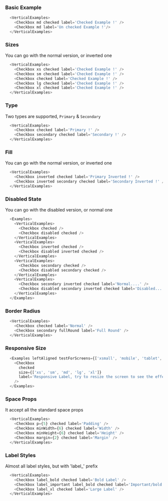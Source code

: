 ### Basic Example

```js
  <VerticalExamples>
    <Checkbox md checked label='Checked Example !' />
    <Checkbox md label='Un checked Example !'/>
  </VerticalExamples>
```

### Sizes
You can go with the normal version, or inverted one
```js
  <VerticalExamples>
    <Checkbox xs checked label='Checked Example !' />
    <Checkbox sm checked label='Checked Example !' />
    <Checkbox checked label='Checked Example !' />
    <Checkbox lg checked label='Checked Example !' />
    <Checkbox xl checked label='Checked Example !' />
  </VerticalExamples>
```

### Type
Two types are supported, `Primary` &amp; `Secondary`
```js
  <VerticalExamples>
    <Checkbox checked label='Primary !' />
    <Checkbox secondary checked label='Secondary !' />
  </VerticalExamples>
```

### Fill
You can go with the normal version, or inverted one
```js
  <VerticalExamples>
    <Checkbox inverted checked label='Primary Inverted !' />
    <Checkbox inverted secondary checked label='Secondary Inverted !' />
  </VerticalExamples>
```


### Disabled State
You can go with the disabled version, or normal one
```js
  <Examples>
    <VerticalExamples>
      <Checkbox checked />
      <Checkbox disabled checked />
    </VerticalExamples>
    <VerticalExamples>
      <Checkbox inverted checked />
      <Checkbox disabled inverted checked />
    </VerticalExamples>
    <VerticalExamples>
      <Checkbox secondary checked />
      <Checkbox disabled secondary checked />
    </VerticalExamples>
    <VerticalExamples>
      <Checkbox secondary inverted checked label='Normal....' />
      <Checkbox disabled secondary inverted checked label='Disabled....' />
    </VerticalExamples>
  </Examples>
```

### Border Radius
```js
  <VerticalExamples>
    <Checkbox checked label='Normal' />
    <Checkbox secondary fullRound label='Full Round' />
  </VerticalExamples>
```

### Responsive Size

```js
  <Examples leftAligned testForScreens={['xsmall', 'mobile', 'tablet', 'desktop', 'largeDesktop']}>
    <Checkbox
      checked
      size={['xs', 'sm', 'md', 'lg', 'xl']}
      label='Responsive Label, try to resize the screen to see the effect.'
    />
  </Examples>
```

### Space Props

It accept all the standard space props

```js
  <VerticalExamples>
    <Checkbox p={5} checked label='Padding' />
    <Checkbox minWidth={6} checked label='Width' />
    <Checkbox minHeight={6} checked label='Height' />
    <Checkbox margin={2} checked label='Margin' />
  </VerticalExamples>
```

### Label Styles

Almost all label styles, but with 'label_' prefix

```js
  <VerticalExamples>
    <Checkbox label_bold checked label='Bold Label' />
    <Checkbox label_important label_bold checked label='Important/bold Label' />
    <Checkbox label_xl checked label='Large Label' />
  </VerticalExamples>
```
